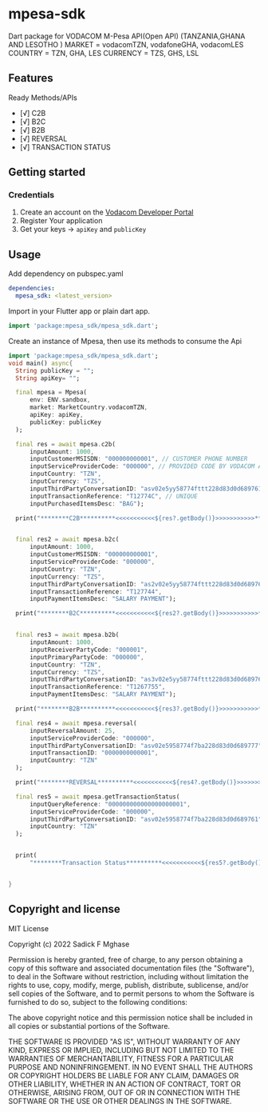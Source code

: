 # mpesa-sdk

Dart package for VODACOM M-Pesa API(Open API) (TANZANIA,GHANA AND LESOTHO )
MARKET = vodacomTZN, vodafoneGHA, vodacomLES
COUNTRY = TZN, GHA, LES
CURRENCY = TZS, GHS, LSL


## Features
Ready Methods/APIs

- [√] C2B
- [√] B2C
- [√] B2B
- [√] REVERSAL
- [√] TRANSACTION STATUS



## Getting started

### Credentials

1. Create an account on the [Vodacom Developer Portal](https://openapiportal.m-pesa.com/)
2. Register Your application
3. Get your keys -> `apiKey` and `publicKey`

## Usage
Add dependency on pubspec.yaml
```yaml
dependencies:
  mpesa_sdk: <latest_version>
```
Import in your Flutter app or plain dart app.

```dart
import 'package:mpesa_sdk/mpesa_sdk.dart';
```
Create an instance of Mpesa, then use its methods to consume the Api

```dart
import 'package:mpesa_sdk/mpesa_sdk.dart';
void main() async{
  String publicKey = "";
  String apiKey= "";

  final mpesa = Mpesa(
      env: ENV.sandbox,
      market: MarketCountry.vodacomTZN,
      apiKey: apiKey,
      publicKey: publicKey
  );

  final res = await mpesa.c2b(
      inputAmount: 1000,
      inputCustomerMSISDN: "000000000001", // CUSTOMER PHONE NUMBER
      inputServiceProviderCode: "000000", // PROVIDED CODE BY VODACOM AFTER REGISTERING YOUR ORG.
      inputCountry: "TZN",
      inputCurrency: "TZS",
      inputThirdPartyConversationID: "asv02e5yy58774fttt228d83d0d689761", // UNIQUE
      inputTransactionReference: "T12774C", // UNIQUE
      inputPurchasedItemsDesc: "BAG");

  print("********C2B**********<<<<<<<<<<<${res?.getBody()}>>>>>>>>>>>**********************C2B********");


  final res2 = await mpesa.b2c(
      inputAmount: 1000,
      inputCustomerMSISDN: "000000000001",
      inputServiceProviderCode: "000000",
      inputCountry: "TZN",
      inputCurrency: "TZS",
      inputThirdPartyConversationID: "as2v02e5yy58774fttt228d83d0d6897613444",
      inputTransactionReference: "T127744",
      inputPaymentItemsDesc: "SALARY PAYMENT");

  print("********B2C**********<<<<<<<<<<<${res2?.getBody()}>>>>>>>>>>>**********************B2C********");


  final res3 = await mpesa.b2b(
      inputAmount: 1000,
      inputReceiverPartyCode: "000001",
      inputPrimaryPartyCode: "000000",
      inputCountry: "TZN",
      inputCurrency: "TZS",
      inputThirdPartyConversationID: "as3v02e5yy58774fttt228d83d0d68976155",
      inputTransactionReference: "T1267755",
      inputPaymentItemsDesc: "SALARY PAYMENT");

  print("********B2B**********<<<<<<<<<<<${res3?.getBody()}>>>>>>>>>>>**********************B2B********");

  final res4 = await mpesa.reversal(
      inputReversalAmount: 25,
      inputServiceProviderCode: "000000",
      inputThirdPartyConversationID: "asv02e5958774f7ba228d83d0d689777",
      inputTransactionID: "0000000000001",
      inputCountry: "TZN"
  );

  print("********REVERSAL**********<<<<<<<<<<<${res4?.getBody()}>>>>>>>>>>>**********************REVERSAL********");

  final res5 = await mpesa.getTransactionStatus(
      inputQueryReference: "000000000000000000001",
      inputServiceProviderCode: "000000",
      inputThirdPartyConversationID: "asv02e5958774f7ba228d83d0d689761",
      inputCountry: "TZN"
  );


  print(
      "********Transaction Status**********<<<<<<<<<<<${res5?.getBody()}>>>>>>>>>>>**********************Transaction Status********");


}
```

## Copyright and license

MIT License

Copyright (c) 2022 Sadick F Mghase

Permission is hereby granted, free of charge, to any person obtaining a copy
of this software and associated documentation files (the "Software"), to deal
in the Software without restriction, including without limitation the rights
to use, copy, modify, merge, publish, distribute, sublicense, and/or sell
copies of the Software, and to permit persons to whom the Software is
furnished to do so, subject to the following conditions:

The above copyright notice and this permission notice shall be included in all
copies or substantial portions of the Software.

THE SOFTWARE IS PROVIDED "AS IS", WITHOUT WARRANTY OF ANY KIND, EXPRESS OR
IMPLIED, INCLUDING BUT NOT LIMITED TO THE WARRANTIES OF MERCHANTABILITY,
FITNESS FOR A PARTICULAR PURPOSE AND NONINFRINGEMENT. IN NO EVENT SHALL THE
AUTHORS OR COPYRIGHT HOLDERS BE LIABLE FOR ANY CLAIM, DAMAGES OR OTHER
LIABILITY, WHETHER IN AN ACTION OF CONTRACT, TORT OR OTHERWISE, ARISING FROM,
OUT OF OR IN CONNECTION WITH THE SOFTWARE OR THE USE OR OTHER DEALINGS IN THE
SOFTWARE.